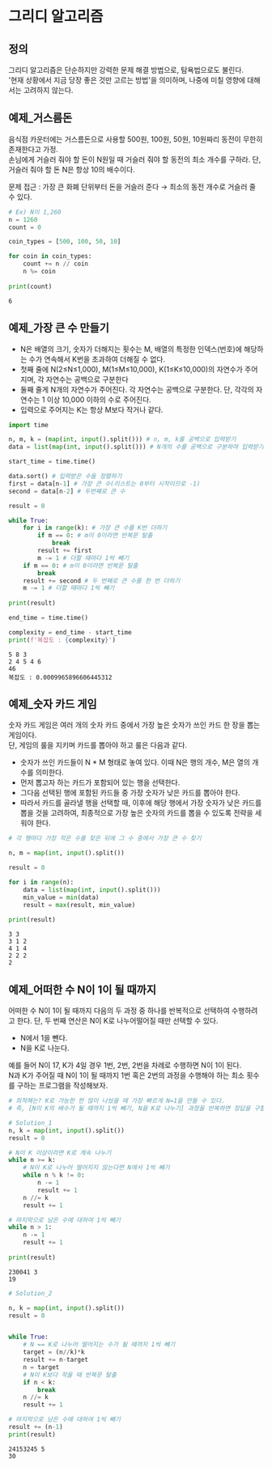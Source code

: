 # 그리디 알고리즘

## 정의

그리디 알고리즘은 단순하지만 강력한 문제 해결 방법으로, 탐욕법으로도 불린다.  
'현재 상황에서 지금 당장 좋은 것만 고르는 방법'을 의미하며, 나중에 미칠 영향에 대해서는 고려하지 않는다.

## 예제_거스름돈

음식점 카운터에는 거스름돈으로 사용할 500원, 100원, 50원, 10원짜리 동전이 무한히 존재한다고 가정.  
손님에게 거슬러 줘야 할 돈이 N원일 때 거슬러 줘야 할 동전의 최소 개수를 구하라. 단, 거슬러 줘야 할 돈 N은 항상 10의 배수이다.

문제 접근 : 가장 큰 화폐 단위부터 돈을 거슬러 준다 → 최소의 동전 개수로 거슬러 줄 수 있다.  


```python
# Ex) N이 1,260
n = 1260
count = 0

coin_types = [500, 100, 50, 10]

for coin in coin_types:
    count += n // coin
    n %= coin
    
print(count)
```

    6
    

## 예제_가장 큰 수 만들기

- N은 배열의 크기, 숫자가 더해지는 횟수는 M, 배열의 특정한 인덱스(번호)에 해당하는 수가 연속해서 K번을 초과하여 더해질 수 없다.
- 첫째 줄에 N(2≤N≤1,000), M(1≤M≤10,000), K(1≤K≤10,000)의 자연수가 주어지며, 각 자연수는 공백으로 구분한다
- 둘째 줄게 N개의 자연수가 주어진다. 각 자연수는 공백으로 구분한다. 단, 각각의 자연수는 1 이상 10,000 이하의 수로 주어진다.
- 입력으로 주어지는 K는 항상 M보다 작거나 같다.


```python
import time

n, m, k = (map(int, input().split())) # n, m, k를 공백으로 입력받기
data = list(map(int, input().split())) # N개의 수를 공백으로 구분하여 입력받기

start_time = time.time()

data.sort() # 입력받은 수들 정렬하기 
first = data[n-1] # 가장 큰 수(리스트는 0부터 시작이므로 -1)
second = data[n-2] # 두번째로 큰 수

result = 0

while True:
    for i in range(k): # 가장 큰 수를 K번 더하기
        if m == 0: # m이 0이라면 반복문 탈출
            break
        result += first
        m -= 1 # 더할 때마다 1씩 빼기
    if m == 0: # m이 0이라면 반복문 탈출
        break
    result += second # 두 번째로 큰 수를 한 번 더하기
    m -= 1 # 더할 때마다 1씩 빼기
    
print(result)

end_time = time.time()

complexity = end_time - start_time
print(f'복잡도 : {complexity}')
```

    5 8 3
    2 4 5 4 6
    46
    복잡도 : 0.0009965896606445312
    

## 예제_숫자 카드 게임

숫자 카드 게임은 여러 개의 숫자 카드 중에서 가장 높은 숫자가 쓰인 카드 한 장을 뽑는 게임이다.  
단, 게임의 룰을 지키며 카드를 뽑아야 하고 룰은 다음과 같다.  
   - 숫자가 쓰인 카드들이 N * M 형태로 놓여 있다. 이때 N은 행의 개수, M은 열의 개수를 의미한다.  
   - 먼저 뽑고자 하는 카드가 포함되어 있는 행을 선택한다.
   - 그다음 선택된 행에 포함된 카드들 중 가장 숫자가 낮은 카드를 뽑아야 한다.
   - 따라서 카드를 골라낼 행을 선택할 때, 이후에 해당 행에서 가장 숫자가 낮은 카드를 뽑을 것을 고려하여, 최종적으로 가장 높은 숫자의 카드를 뽑을 수 있도록 전략을 세워야 한다.
    


```python
# 각 행마다 가장 작은 수를 찾은 뒤에 그 수 중에서 가장 큰 수 찾기

n, m = map(int, input().split())

result = 0

for i in range(n):
    data = list(map(int, input().split()))
    min_value = min(data)
    result = max(result, min_value)
                
print(result)
```

    3 3
    3 1 2
    4 1 4
    2 2 2
    2
    

## 예제_어떠한 수 N이 1이 될 때까지

어떠한 수 N이 1이 될 때까지 다음의 두 과정 중 하나를 반복적으로 선택하여 수행하려고 한다. 단, 두 번째 연산은 N이 K로 나누어떨어질 때만 선택할 수 있다.  
   - N에서 1을 뺀다.
   - N을 K로 나눈다.  

예를 들어 N이 17, K가 4일 경우 1번, 2번, 2번을 차례로 수행하면 N이 1이 된다.  
N과 K가 주어질 때 N이 1이 될 때까지 1번 혹은 2번의 과정을 수행해야 하는 최소 횟수를 구하는 프로그램을 작성해보자.


```python
# 최적해는? K로 가능한 한 많이 나눴을 때 가장 빠르게 N=1을 만들 수 있다. 
# 즉, [N이 K의 배수가 될 때까지 1씩 빼기, N을 K로 나누기] 과정을 반복하면 정답을 구할 수 있다. 

# Solution_1
n, k = map(int, input().split())
result = 0

# N이 K 이상이라면 K로 계속 나누기
while n >= k:
    # N이 K로 나누어 떨어지지 않는다면 N에서 1씩 빼기
    while n % k != 0:
        n -= 1
        result += 1
    n //= k
    result += 1

# 마지막으로 남은 수에 대하여 1씩 빼기
while n > 1:
    n -= 1
    result += 1
    
print(result)
```

    230041 3
    19
    


```python
# Solution_2

n, k = map(int, input().split())
result = 0


while True:
    # N == K로 나누어 떨어지는 수가 될 때까지 1씩 빼기
    target = (n//k)*k
    result += n-target
    n = target
    # N이 K보다 작을 때 반복문 탈출
    if n < k:
        break
    n //= k
    result += 1

# 마지막으로 남은 수에 대하여 1씩 빼기    
result += (n-1)
print(result)
```

    24153245 5
    30
    
